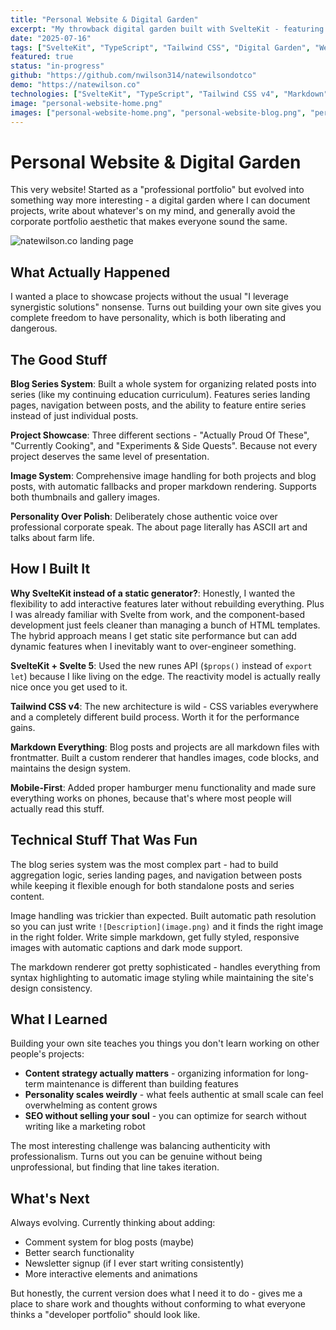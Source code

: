 ```yaml
---
title: "Personal Website & Digital Garden"
excerpt: "My throwback digital garden built with SvelteKit - featuring blog series, project showcases, and way too much personality for a portfolio site."
date: "2025-07-16"
tags: ["SvelteKit", "TypeScript", "Tailwind CSS", "Digital Garden", "Web Development"]
featured: true
status: "in-progress"
github: "https://github.com/nwilson314/natewilsondotco"
demo: "https://natewilson.co"
technologies: ["SvelteKit", "TypeScript", "Tailwind CSS v4", "Markdown"]
image: "personal-website-home.png"
images: ["personal-website-home.png", "personal-website-blog.png", "personal-website-dark.png"]
---
```


# Personal Website & Digital Garden

This very website! Started as a "professional portfolio" but evolved into something way more interesting - a digital garden where I can document projects, write about whatever's on my mind, and generally avoid the corporate portfolio aesthetic that makes everyone sound the same.

![natewilson.co landing page](personal_site_landing.png)

## What Actually Happened

I wanted a place to showcase projects without the usual "I leverage synergistic solutions" nonsense. Turns out building your own site gives you complete freedom to have personality, which is both liberating and dangerous.

## The Good Stuff

**Blog Series System**: Built a whole system for organizing related posts into series (like my continuing education curriculum). Features series landing pages, navigation between posts, and the ability to feature entire series instead of just individual posts.

**Project Showcase**: Three different sections - "Actually Proud Of These", "Currently Cooking", and "Experiments & Side Quests". Because not every project deserves the same level of presentation.

**Image System**: Comprehensive image handling for both projects and blog posts, with automatic fallbacks and proper markdown rendering. Supports both thumbnails and gallery images.

**Personality Over Polish**: Deliberately chose authentic voice over professional corporate speak. The about page literally has ASCII art and talks about farm life.

## How I Built It

**Why SvelteKit instead of a static generator?**: Honestly, I wanted the flexibility to add interactive features later without rebuilding everything. Plus I was already familiar with Svelte from work, and the component-based development just feels cleaner than managing a bunch of HTML templates. The hybrid approach means I get static site performance but can add dynamic features when I inevitably want to over-engineer something.

**SvelteKit + Svelte 5**: Used the new runes API (`$props()` instead of `export let`) because I like living on the edge. The reactivity model is actually really nice once you get used to it.

**Tailwind CSS v4**: The new architecture is wild - CSS variables everywhere and a completely different build process. Worth it for the performance gains.

**Markdown Everything**: Blog posts and projects are all markdown files with frontmatter. Built a custom renderer that handles images, code blocks, and maintains the design system.

**Mobile-First**: Added proper hamburger menu functionality and made sure everything works on phones, because that's where most people will actually read this stuff.

## Technical Stuff That Was Fun

The blog series system was the most complex part - had to build aggregation logic, series landing pages, and navigation between posts while keeping it flexible enough for both standalone posts and series content.

Image handling was trickier than expected. Built automatic path resolution so you can just write `![Description](image.png)` and it finds the right image in the right folder. Write simple markdown, get fully styled, responsive images with automatic captions and dark mode support.

The markdown renderer got pretty sophisticated - handles everything from syntax highlighting to automatic image styling while maintaining the site's design consistency.

## What I Learned

Building your own site teaches you things you don't learn working on other people's projects:

- **Content strategy actually matters** - organizing information for long-term maintenance is different than building features
- **Personality scales weirdly** - what feels authentic at small scale can feel overwhelming as content grows
- **SEO without selling your soul** - you can optimize for search without writing like a marketing robot

The most interesting challenge was balancing authenticity with professionalism. Turns out you can be genuine without being unprofessional, but finding that line takes iteration.

## What's Next

Always evolving. Currently thinking about adding:
- Comment system for blog posts (maybe)
- Better search functionality
- Newsletter signup (if I ever start writing consistently)
- More interactive elements and animations

But honestly, the current version does what I need it to do - gives me a place to share work and thoughts without conforming to what everyone thinks a "developer portfolio" should look like.